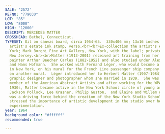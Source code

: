 ```yaml
---
SALE: '2572'
REFNO: "779030"
LOT: "85"
LOW: "8000"
HIGH: "12000"
DESCRIPT: MERCEDES MATTER
CROSSHEAD: Bethel, Connecticut.
TYPESET: Oil on canvas board, circa 1964-65.  330x406 mm; 13x16 inches.  With the
  artist's estate ink stamp, verso.<br><br>Ex-collection the artist's estate, New
  York; Mark Borghi Fine Art Gallery, New York, with the label; private collection,
  New Jersey.<br><br>Matter (1913-2001) received art training from her father, the
  painter Arthur Beecher Carles (1882-1952) and also studied under Alexander Archipenko
  and Hans Hofmann.  She worked with Fernand Léger, who would become a close friend,
  in New York, on his mural for the French Line passenger ship company and again privately
  on another mural.  Léger introduced her to Herbert Matter (1907-1984), the Swiss
  graphic designer and photographer whom she married in 1939.  She was a formative
  member of the American Abstract Artists and after working for the WPA in the late
  1930s, Matter became active in the New York School circle of young artists, including
  Jackson Pollock, Lee Krasner, Philip Guston,  and Elaine and Willem de Kooning.  Matter
  was a driving force behind the creation of the New York Studio School in 1964, which
  stressed the importance of artistic development in the studio over headline-grabbing
  experimentation.
year: 1964
background_color: "#ffffff"
recommended: true

---
```

